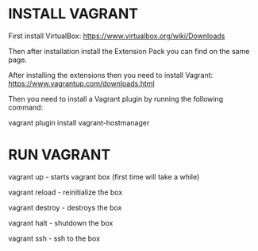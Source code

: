 INSTALL VAGRANT
==================

First install VirtualBox:
https://www.virtualbox.org/wiki/Downloads

Then after installation install the Extension Pack you can find
on the same page.

After installing the extensions then you need to install Vagrant:
https://www.vagrantup.com/downloads.html

Then you need to install a Vagrant plugin by running the following command:

vagrant plugin install vagrant-hostmanager


RUN VAGRANT
===============

vagrant up   - starts vagrant box (first time will take a while)

vagrant reload  - reinitialize the box

vagrant destroy  - destroys the box

vagrant halt - shutdown the box

vagrant ssh - ssh to the box
